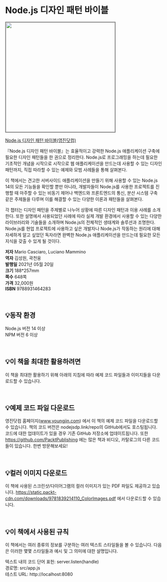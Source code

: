 # Node.js 디자인 패턴 바이블

<img src="https://www.youngjin.com/images/book_cover/9788931464283.jpg" height="350px" style="border: 2px solid grey;">

[Node.js 디자인 패턴 바이블(영진닷컴)](https://blog.naver.com/ydot/222302615292)

『Node.js 디자인 패턴 바이블』는 효율적이고 강력한 Node.js 애플리케이션 구축에 필요한 디자인 패턴들을 한 권으로 정리한다. Node.js로 프로그래밍을 하는데 필요한 기초적인 개념을 시작으로 시작으로 웹 애플리케이션을 만드는데 사용할 수 있는 디자인 패턴까지, 직접 따라할 수 있는 예제와 모범 사례들을 통해 살펴본다.

이 책에서는 견고한 서버사이드 애플리케이션을 만들기 위해 사용할 수 있는 Node.js 14의 모든 기능들을 확인할 뿐만 아니라, 개발자들이 Node.js를 사용한 프로젝트를 진행할 때 마주할 수 있는 비동기 제어나 백엔드와 프론트엔드의 통신, 분산 시스템 구축 같은 주제들을 다루며 이를 해결할 수 있는 다양한 이론과 패턴들을 살펴본다.

각 챕터는 디자인 패턴을 주제별로 나누어 상황에 따른 디자인 패턴과 이용 사례를 소개한다. 또한 설명에서 사용되었던 사례에 따라 실제 개발 환경에서 사용할 수 있는 다양한 라이브러리와 기술들을 소개하며 Node.js의 전체적인 생태계와 솔루션과 조명한다. Node.js를 현업 프로젝트에 사용하고 싶은 개발자나 Node.js가 작동하는 원리에 대해 자세하게 알고 싶었던 독자라면 완벽한 Node.js 애플리케이션을 만드는데 필요한 모든 지식을 갖출 수 있게 될 것이다.

**저자** Mario Casciaro, Luciano Mammino  
**역자** 김성원, 곽천웅  
**발행일** 2021년 05월 20일  
**크기** 188*257mm   
**쪽수** 648쪽  
**가격** 32,000원  
**ISBN** 9788931464283  

<br>

## 💡동작 환경
Node.js 버전 14 이상   
NPM 버전 6 이상  

<br>


## 💡이 책을 최대한 활용하려면

이 책을 최대한 활용하기 위해 아래의 지침에 따라 예제 코드 파일들과 이미지들을 다운로드할 수 있습니다.

<br>


## 💡예제 코드 파일 다운로드

영진닷컴 홈페이지(www.youngjin.com) 에서 이 책의 예제 코드 파일을 다운로드할 수 있습니다. 책의 코드 버전은 nodejsdp.link/repo의 GitHub에서도 호스팅됩니다. 코드에 대한 업데이트가 있을 경우 기존 GitHub 저장소에 업데이트됩니다. 또한 https://github.com/PacktPublishing 에는 많은 책과 비디오, 카탈로그의 다른 코드들이 있습니다. 한번 방문해보세요!

<br>


## 💡컬러 이미지 다운로드

이 책에 사용된 스크린샷/다이어그램의 컬러 이미지가 있는 PDF 파일도 제공하고 있습니다.
https://static.packt-cdn.com/downloads/9781839214110_ColorImages.pdf 에서 다운로드할 수 있습니다.

<br>


## 💡이 책에서 사용된 규칙

이 책에서는 여러 종류의 정보를 구분하는 여러 텍스트 스타일들을 볼 수 있습니다. 다음은 이러한 몇몇 스타일들과 예시 및 그 의미에 대한 설명입니다.

텍스트 내의 코드 단어 표헌: server.listen(handle)  
경로명: src/app.js  
테스트 URL: http://localhost:8080  
